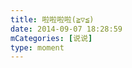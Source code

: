 ```yaml
---
title: 啦啦啦啦(≧▽≦)
date: 2014-09-07 18:28:59
mCategories: [说说]
type: moment
---
```


<div id="pics-20140907182859"></div>

<script src="/lib/moment/pics.js"></script>
<script>
var data = [
    {"link": "2014-09-07_000000.webp", "type": "shuoshuo"},
    {"link": "2014-09-07_000001.webp", "type": "shuoshuo"}
];
picsRender(data, "pics-20140907182859");
</script>
